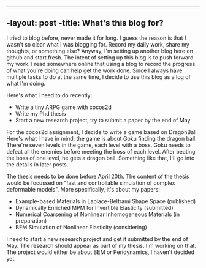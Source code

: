 ----
-layout: post
-title: What's this blog for?
----

I tried to blog before, never made it for long. I guess the reason is that I wasn't so clear what I was blogging for. Record my daily work, share my thoughts, or something else? Anyway, I'm setting up another blog here on github and start fresh. The intent of setting up this blog is to push forward my work. I read somewhere online that using a blog to record the progress of what you're doing can help get the work done. Since I always have multiple tasks to do at the same time, I decide to use this blog as a log of what I'm doing.

Here's what I need to do recently:
* Write a tiny ARPG game with cocos2d
* Write my Phd thesis
* Start a new research project, try to submit a paper by the end of May

For the cocos2d assignment, I decide to write a game based on DragonBall. Here's what I have in mind: the game is about Goku finding the dragon ball. There're seven levels in the game, each level with a boss. Goku needs to defeat all the enemies before meeting the boss of each level. After beating the boss of one level, he gets a dragon ball. Something like that, I'll go into the details in later posts.

The thesis needs to be done before April 20th. The content of the thesis would be focussed on "fast and controllable simulation of complex deformable models". More specifically, it's about my papers:
* Example-based Materials in Laplace-Beltrami Shape Space (published)
* Dynamically Enriched MPM for Invertible Elasticity (submitted)
* Numerical Coarsening of Nonlinear Inhomogeneous Materials (in preparation)
* BEM Simulation of Nonlinear Elasticity (considering)

I need to start a new research project and get it submitted by the end of May. The research should appear as part of my thesis. I'm working on that. The project would either be about BEM or Peridynamics, I haven't decided yet. 